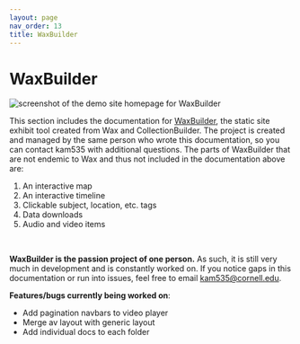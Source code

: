 ```yaml
---
layout: page
nav_order: 13
title: WaxBuilder
---
```

# WaxBuilder
<img src="https://kam535.github.io/wax-documentation/images/waxbuilder-home.png" alt="screenshot of the demo site homepage for WaxBuilder"/>

This section includes the documentation for [WaxBuilder](https://kam535.github.io/waxbuilder/), the static site exhibit tool created from Wax and CollectionBuilder. The project is created and managed by the same person who wrote this documentation, so you can contact kam535 with additional questions.
The parts of WaxBuilder that are not endemic to Wax and thus not included in the documentation above are:
<br>
1. An interactive map
2. An interactive timeline
3. Clickable subject, location, etc. tags
4. Data downloads
5. Audio and video items
<br>

**WaxBuilder is the passion project of one person.** As such, it is still very much in development and is constantly worked on. If you notice gaps in this documentation or run into issues, feel free to email kam535@cornell.edu.

**Features/bugs currently being worked on**:
* Add pagination navbars to video player
* Merge av layout with generic layout
* Add individual docs to each folder
